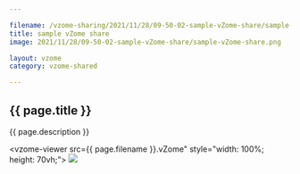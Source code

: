 ```yaml
---

filename: /vzome-sharing/2021/11/28/09-50-02-sample-vZome-share/sample-vZome-share
title: sample vZome share
image: 2021/11/28/09-50-02-sample-vZome-share/sample-vZome-share.png

layout: vzome
category: vzome-shared

---
```


## {{ page.title }}

{{ page.description }}

<vzome-viewer src={{ page.filename }}.vZome" style="width: 100%; height: 70vh;">
  <img src="{{ page.filename }}.png"/>
</vzome-viewer>
